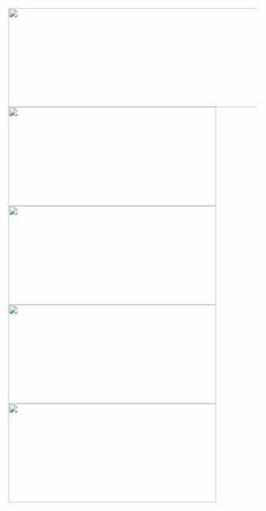 <!--<a href="https://github.com/ILSHAW">
  <img height=320 align="center" src="https://github-readme-stats.vercel.app/api?username=ILSHAW&show=reviews,discussions_started,discussions_answered,prs_merged,prs_merged_percentage&show_icons=true&theme=github_dark&rank_icon=github&card_width=846"/>
</a>
<a href="https://github.com/ILSHAW">
  <img height=115 align="center" src="https://github-readme-stats.vercel.app/api/top-langs?username=ILSHAW&layout=compact&theme=github_dark&card_width=846"/>
</a>
<a href="https://github.com/ILSHAW">
  <img height=115 align="center" src="https://github-profile-summary-cards.vercel.app/api/cards/most-commit-language?username=ILSHAW&theme=github_dark&card_width=423"/>
</a>
<a href="https://github.com/ILSHAW">
  <img height=115 align="center" src="https://github-profile-summary-cards.vercel.app/api/cards/repos-per-language?username=ILSHAW&theme=github_dark&card_width=423"/>
</a>-->

<div>
  <div>
    <img height="200" width="840" src="http://github-profile-summary-cards.vercel.app/api/cards/profile-details?username=ILSHAW&theme=nord_dark">
  </div>
  <div>
    <img height="200" width="420" src="http://github-profile-summary-cards.vercel.app/api/cards/repos-per-language?username=ILSHAW&theme=nord_dark">
    <img height="200" width="420" src="http://github-profile-summary-cards.vercel.app/api/cards/most-commit-language?username=ILSHAW&theme=nord_dark">
  </div>
  <div>
    <img height="200" width="420" src="http://github-profile-summary-cards.vercel.app/api/cards/stats?username=ILSHAW&theme=nord_dark">
    <img height="200" width="420" src="http://github-profile-summary-cards.vercel.app/api/cards/productive-time?username=ILSHAW&theme=nord_dark&utcOffset=3">
  </div>
</div>
